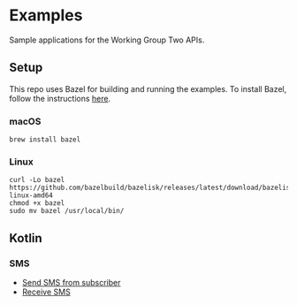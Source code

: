 # Examples

Sample applications for the Working Group Two APIs.

## Setup

This repo uses Bazel for building and running the examples.
To install Bazel, follow the instructions [here](https://docs.bazel.build/versions/main/install.html).

### macOS

```shell
brew install bazel
```

### Linux

```shell
curl -Lo bazel https://github.com/bazelbuild/bazelisk/releases/latest/download/bazelisk-linux-amd64
chmod +x bazel
sudo mv bazel /usr/local/bin/
```

## Kotlin

### SMS

- [Send SMS from subscriber](kotlin/sms/README.md#send-sms-from-subscriber)
- [Receive SMS](kotlin/sms/README.md#receive-sms)
